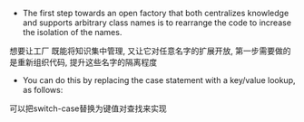 + The first step towards an open factory that both centralizes knowledge and supports arbitrary class names is to rearrange the code to increase the isolation of the names.

想要让工厂 既能将知识集中管理, 又让它对任意名字的扩展开放, 第一步需要做的是重新组织代码, 提升这些名字的隔离程度

+ You can do this by replacing the case statement with a key/value lookup, as follows:

可以把switch-case替换为键值对查找来实现


